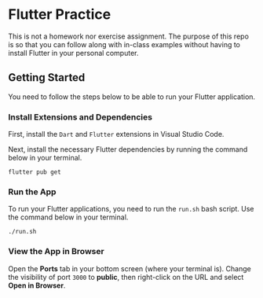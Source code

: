 # Flutter Practice

This is not a homework nor exercise assignment. The purpose of this repo is so that you can follow along with in-class examples without having to install Flutter in your personal computer.

## Getting Started

You need to follow the steps below to be able to run your Flutter application.

### Install Extensions and Dependencies

First, install the `Dart` and `Flutter` extensions in Visual Studio Code.

Next, install the necessary Flutter dependencies by running the command below in your terminal.

```
flutter pub get
```

### Run the App

To run your Flutter applications, you need to run the `run.sh` bash script. Use the command below in your terminal.

```
./run.sh
```

### View the App in Browser

Open the **Ports** tab in your bottom screen (where your terminal is). Change the visibility of port `3000` to **public**, then right-click on the URL and select **Open in Browser**.
